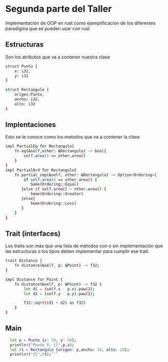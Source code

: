  # Segunda parte del Taller

Implementación de OOP en rust como ejemplificacion de los diferentes paradigma que se pueden usar con rust

 ## Estructuras
 Son los atributos que va a contener nuestra clase
 ```bash
 struct Punto {
     x: i32,
     y: i32
 }

 struct Rectangulo {
     origen:Punto,
     ancho: i32,
     alto: i32
 }
 ```

 ## Implentaciones
 Esto se le conoce como los metodos que va a contener la clase
```bash
impl PartialEq for Rectangulo{
    fn eq(&self,other: &Rectangulo) -> bool{
        self.area() == other.area()
    }
}
impl PartialOrd for Rectangulo{
    fn partial_cmp(&self, other: &Rectangulo) -> Option<Ordering>{
        if self.area() == other.area() {
           Some(Ordering::Equal)
       }else if self.area() > other.area() {
           Some(Ordering::Greater)
       }else{
           Some(Ordering::Less)
       }
    }
}
```
## Trait (interfaces)
Los traits son más que una lista de métodos con o sin implementación que las estructuras o los tipos deben implementar para cumplir ese trait.
```bash
trait Distance {
    fn distance(&self, p: &Point) -> f32;
}

impl Distance for Point {
    fn distance(&self, p: &Point) -> f32 {
        let d1 = (self.x - p.x).pow(2);
        let d2 = (self.y - p.y).pow(2);

        f32::sqrt((d1 + d2) as f32)
    }
}
```
## Main
```bash
  let p = Punto {x: 50, y: 50};
  println!("Punto X: {}",p.x);
  let r1 = Rectangulo {origen: p,ancho: 20, alto: 20};
  println!("{}",r1);```
